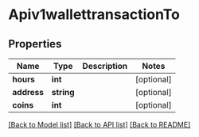 # Apiv1wallettransactionTo

## Properties
Name | Type | Description | Notes
------------ | ------------- | ------------- | -------------
**hours** | **int** |  | [optional] 
**address** | **string** |  | [optional] 
**coins** | **int** |  | [optional] 

[[Back to Model list]](../README.md#documentation-for-models) [[Back to API list]](../README.md#documentation-for-api-endpoints) [[Back to README]](../README.md)


